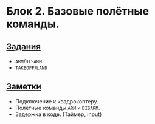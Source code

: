 # Блок 2. Базовые полётные команды.

## [Задания](./Задания.md)
* `ARM`/`DISARM`
* `TAKEOFF`/`LAND`

## [Заметки](./Заметки.md)
* Подключение к квадрокоптеру.
* Полётные команды `ARM` и `DISARM`.
* Задержка в коде. (Таймер, input)

